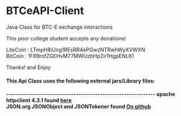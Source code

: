 BTCeAPI-Client
==============

Java Class for BTC-E exchange interactions

 This poor college student accepts any donations!
 
 LiteCoin : LTmpH8iUng1REsRR4ePGwzNTRwhWyXVWXN<br>
 BitCoin  : 1F89rofZGEHvM77MWUzbHpZir1HgpENL61
 
 Thanks! and Enjoy


<h4>This Api Class uses the following external jars/Library files:<h4>
--------------------------------------------------------------
apache httpclient 4.3.1 found <a href="http://hc.apache.org/httpcomponents-client-4.3.x/download.html">here</a><br>
JSON.org JSONObject and JSONTokener found <a href="https://github.com/douglascrockford/JSON-java.git">On github</a>
